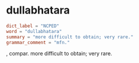 # dullabhatara

``` toml
dict_label = "NCPED"
word = "dullabhatara"
summary = "more difficult to obtain; very rare."
grammar_comment = "mfn."
```

, compar. more difficult to obtain; very rare.


